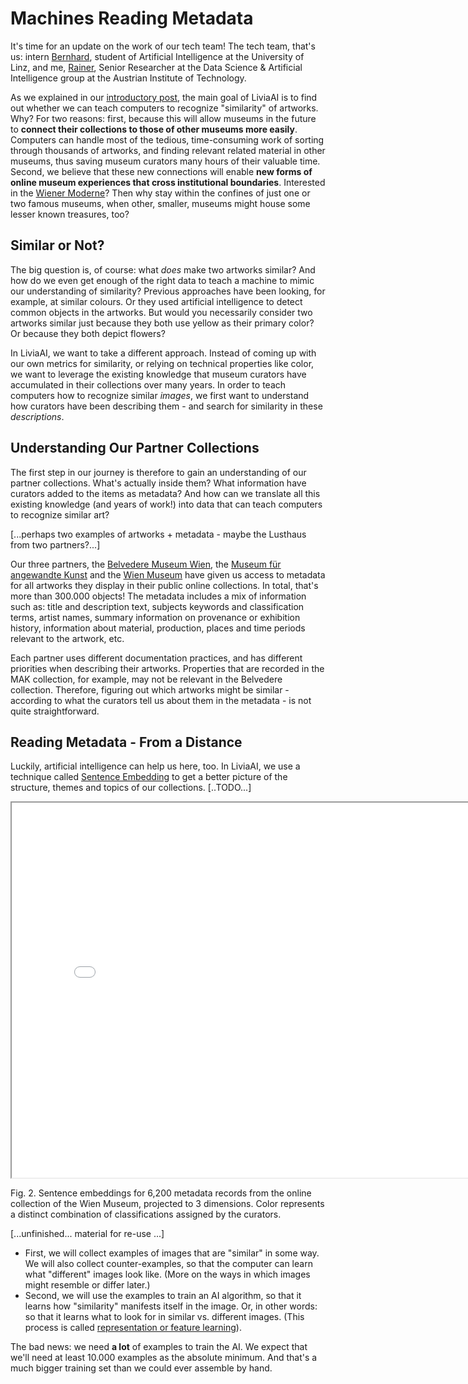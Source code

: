 # Machines Reading Metadata

It's time for an update on the work of our tech team! The tech team, that's us: intern [Bernhard](#), student of Artificial Intelligence at the University of Linz, and me, [Rainer](#), Senior Researcher at the Data Science & Artificial Intelligence group at the Austrian Institute of Technology.

As we explained in our [introductory post](#), the main goal of LiviaAI is to find out whether we can teach computers to recognize "similarity" of artworks. Why? For two reasons: first, because this will allow museums in the future to __connect their collections to those of other museums more easily__. Computers can handle most of the tedious, time-consuming work of sorting through thousands of artworks, and finding relevant related material in other museums, thus saving museum curators many hours of their valuable time. Second, we believe that these new connections will enable __new forms of online museum experiences that cross institutional boundaries__. Interested in the [Wiener Moderne](https://en.wikipedia.org/wiki/Wiener_Moderne)? Then why stay within the confines of just one or two famous museums, when other, smaller, museums might house some lesser known treasures, too?

## Similar or Not?

The big question is, of course: what _does_ make two artworks similar? And how do we even get enough of the right data to teach a machine to mimic our understanding of similarity? Previous approaches have been looking, for example, at similar colours. Or they used artificial intelligence to detect common objects in the artworks. But would you necessarily consider two artworks similar just because they both use yellow as their primary color? Or because they both depict flowers?

In LiviaAI, we want to take a different approach. Instead of coming up with our own metrics for similarity, or relying on technical properties like color, we want to leverage the existing knowledge that museum curators have accumulated in their collections over many years. In order to teach computers how to recognize similar _images_, we first want to understand how curators have been describing them - and search for similarity in these _descriptions_. 

## Understanding Our Partner Collections 

The first step in our journey is therefore to gain an understanding of our partner collections. What's actually inside them? What information have curators added to the items as metadata? And how can we translate all this existing knowledge (and years of work!) into data that can teach computers to recognize similar art?

[...perhaps two examples of artworks + metadata - maybe the Lusthaus from two partners?...]

Our three partners, the [Belvedere Museum Wien](https://www.belvedere.at/), the [Museum für angewandte Kunst](https://www.mak.at) and the [Wien Museum](https://www.wienmuseum.at/) have given us access to metadata for all artworks they display in their public online collections. In total, that's more than 300.000 objects! The metadata includes a mix of information such as: title and description text, subjects keywords and classification terms, artist names, summary information on provenance or exhibition history, information about material, production, places and time periods relevant to the artwork, etc.

Each partner uses different documentation practices, and has different priorities when describing their artworks. Properties that are recorded in the MAK collection, for example, may not be relevant in the Belvedere collection. Therefore, figuring out which artworks might be similar - according to what the curators tell us about them in the metadata - is not quite straightforward.

## Reading Metadata - From a Distance

Luckily, artificial intelligence can help us here, too. In LiviaAI, we use a technique called [Sentence Embedding](https://arxiv.org/abs/1908.10084) to get a better picture of the structure, themes and topics of our collections. [..TODO...]

<iframe 
  src="/embeds/blog/2022-04/embeddings-example.html"
  style="width:800px; height:600px;">
</iframe>

<span class="image-caption">Fig. 2. Sentence embeddings for 6,200 metadata records from the online collection of the Wien Museum, projected to 3 dimensions. Color represents a distinct combination of classifications assigned by the curators.</span>


[...unfinished... material for re-use ...]


- First, we will collect examples of images that are "similar" in some way. We will also collect counter-examples, so that the
  computer can learn what "different" images look like. (More on the ways in which images might resemble or differ later.) 
- Second, we will use the examples to train an AI algorithm, so that it learns how "similarity" manifests itself in the image. Or, 
  in other words: so that it learns what to look for in similar vs. different images. (This process is called 
  [representation or feature learning](https://en.wikipedia.org/wiki/Feature_learning)).

The bad news: we need __a lot__ of examples to train the AI. We expect that we'll need at least 10.000 examples as the absolute minimum. And that's a much bigger training set than we could ever assemble by hand.



